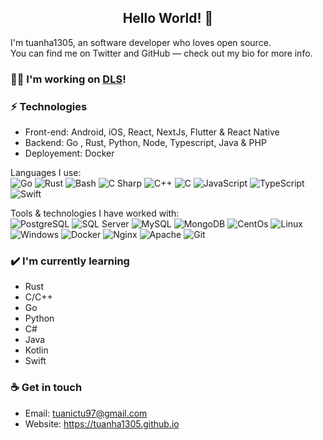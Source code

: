<h2 align="center"> Hello World! 👋 <br/> </h2>
<span align="center">I'm tuanha1305, an software developer who loves open source.</span><br>
<span align="center">You can find me on Twitter and GitHub — check out my bio for more info.</span>

### 👩‍💻 I'm working on <a href = "https://dlsinc.com/">DLS</a>!

### ⚡ Technologies
- Front-end: Android, iOS, React, NextJs, Flutter & React Native
- Backend: Go , Rust, Python, Node, Typescript, Java & PHP
- Deployement: Docker

Languages I use: <br>
![Go](https://img.shields.io/badge/-Go-141414?style=flat&logo=go)
![Rust](https://img.shields.io/badge/-Rust-141414?style=flat&logo=Rust)
![Bash](https://img.shields.io/badge/-Bash-141414?style=flat&logo=gnu-bash)
![C Sharp](https://img.shields.io/badge/-C%20Sharp-141414?style=flat&logo=c-sharp)
![C++](https://img.shields.io/badge/-C++-141414?style=flat&logo=c++)
![C](https://img.shields.io/badge/-C-141414?style=flat&logo=c)
![JavaScript](https://img.shields.io/badge/-JavaScript-141414?style=flat&logo=javascript)
![TypeScript](https://img.shields.io/badge/-TypeScript-141414?style=flat&logo=typescript)
![Swift](https://img.shields.io/badge/-Swift-141414?style=flat&logo=Swift)

Tools & technologies I have worked with: <br>
![PostgreSQL](https://img.shields.io/badge/-PostgreSQL-141414?style=flat&logo=postgresql)
![SQL Server](https://img.shields.io/badge/-PostgreSQL-141414?style=flat&logo=postgresql)
![MySQL](https://img.shields.io/badge/-MySQL-141414?style=flat&logo=mysql)
![MongoDB](https://img.shields.io/badge/-MongoDB-141414?style=flat&logo=mongodb)
![CentOs](https://img.shields.io/badge/-CentOs-141414?style=flat&logo=centos)
![Linux](https://img.shields.io/badge/-Linux-141414?style=flat&logo=linux)
![Windows](https://img.shields.io/badge/-Windows-141414?style=flat&logo=windows)
![Docker](https://img.shields.io/badge/-Docker-141414?style=flat&logo=docker)
![Nginx](https://img.shields.io/badge/-Nginx-141414?style=flat&logo=nginx)
![Apache](https://img.shields.io/badge/-Apache-141414?style=flat&logo=apache)
![Git](https://img.shields.io/badge/-Git-141414?style=flat&logo=git)
### ✔️ I'm currently learning
- Rust
- C/C++
- Go
- Python
- C#
- Java
- Kotlin
- Swift


### ☕ Get in touch
- Email: <a href="mailto:tuanictu97@gmail.com">tuanictu97@gmail.com</a>
- Website: https://tuanha1305.github.io
